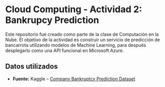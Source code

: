 # Cloud Computing - Actividad 2: Bankrupcy Prediction

Este repositorio fue creado como parte de la clase de Computación en la Nube. El objetivo de la actividad es construir un servicio de predicción de bancarrota utilizando modelos de Machine Learning, para después desplegarlo como una API funcional en Microsoft Azure.

## Datos utilizados

- **Fuente:** Kaggle – [Company Bankruptcy Prediction Dataset](https://www.kaggle.com/datasets/fedesoriano/company-bankruptcy-prediction)
